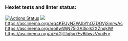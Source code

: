 ### Hexlet tests and linter status:
[![Actions Status](https://github.com/GurevichSergey/java-project-lvl1/workflows/hexlet-check/badge.svg)](https://github.com/GurevichSergey/java-project-lvl1/actions)
<a href="https://codeclimate.com/github/GurevichSergey/java-project-lvl1/maintainability"><img src="https://api.codeclimate.com/v1/badges/858f6cd7995ae929aae1/maintainability" /></a>
https://asciinema.org/a/q4KEUyNZWJbYhOZDGVjSmrwAc
https://asciinema.org/a/oitwWjN75lGA3iplk2XZngkIW
 https://asciinema.org/a/FdGjTfxj5x7EvBibwzVvniFry

